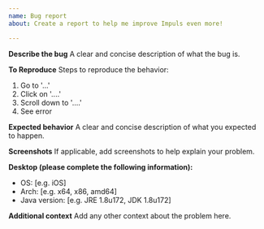 ```yaml
---
name: Bug report
about: Create a report to help me improve Impuls even more!

---
```


**Describe the bug**
A clear and concise description of what the bug is.

**To Reproduce**
Steps to reproduce the behavior:
1. Go to '...'
2. Click on '....'
3. Scroll down to '....'
4. See error

**Expected behavior**
A clear and concise description of what you expected to happen.

**Screenshots**
If applicable, add screenshots to help explain your problem.

**Desktop (please complete the following information):**
 - OS: [e.g. iOS]
 - Arch: [e.g. x64, x86, amd64]
 - Java version: [e.g. JRE 1.8u172, JDK 1.8u172]

**Additional context**
Add any other context about the problem here.
